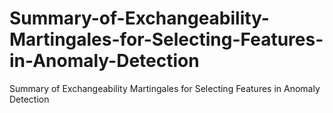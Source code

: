 # Summary-of-Exchangeability-Martingales-for-Selecting-Features-in-Anomaly-Detection
Summary of Exchangeability Martingales for Selecting Features in Anomaly Detection

